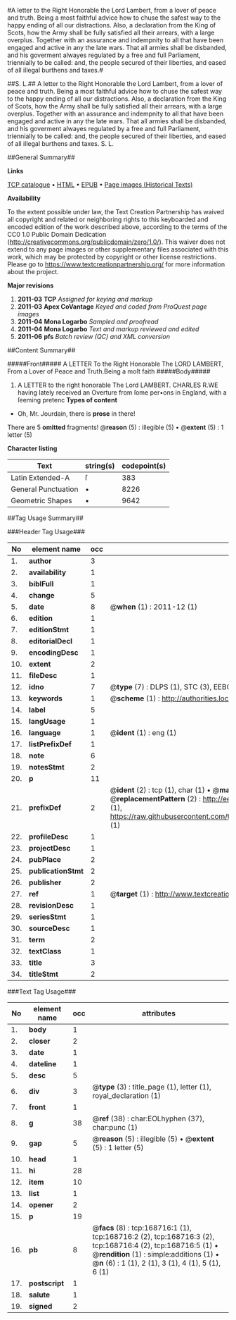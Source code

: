 #A letter to the Right Honorable the Lord Lambert, from a lover of peace and truth. Being a most faithful advice how to chuse the safest way to the happy ending of all our distractions. Also, a declaration from the King of Scots, how the Army shall be fully satisfied all their arrears, with a large overplus. Together with an assurance and indempnity to all that have been engaged and active in any the late wars. That all armies shall be disbanded, and his goverment alwayes regulated by a free and full Parliament, triennially to be called: and, the people secured of their liberties, and eased of all illegal burthens and taxes.#

##S. L.##
A letter to the Right Honorable the Lord Lambert, from a lover of peace and truth. Being a most faithful advice how to chuse the safest way to the happy ending of all our distractions. Also, a declaration from the King of Scots, how the Army shall be fully satisfied all their arrears, with a large overplus. Together with an assurance and indempnity to all that have been engaged and active in any the late wars. That all armies shall be disbanded, and his goverment alwayes regulated by a free and full Parliament, triennially to be called: and, the people secured of their liberties, and eased of all illegal burthens and taxes.
S. L.

##General Summary##

**Links**

[TCP catalogue](http://www.ota.ox.ac.uk/tcp/)  • 
[HTML](http://tei.it.ox.ac.uk/tcp/Texts-HTML/free/A88/A88794.html)  • 
[EPUB](http://tei.it.ox.ac.uk/tcp/Texts-EPUB/free/A88/A88794.epub) • 
[Page images (Historical Texts)](https://historicaltexts.jisc.ac.uk/eebo-99862894e)

**Availability**

To the extent possible under law, the Text Creation Partnership has waived all copyright and related or neighboring rights to this keyboarded and encoded edition of the work described above, according to the terms of the CC0 1.0 Public Domain Dedication (http://creativecommons.org/publicdomain/zero/1.0/). This waiver does not extend to any page images or other supplementary files associated with this work, which may be protected by copyright or other license restrictions. Please go to https://www.textcreationpartnership.org/ for more information about the project.

**Major revisions**

1. __2011-03__ __TCP__ *Assigned for keying and markup*
1. __2011-03__ __Apex CoVantage__ *Keyed and coded from ProQuest page images*
1. __2011-04__ __Mona Logarbo__ *Sampled and proofread*
1. __2011-04__ __Mona Logarbo__ *Text and markup reviewed and edited*
1. __2011-06__ __pfs__ *Batch review (QC) and XML conversion*

##Content Summary##

#####Front#####
A LETTER To the Right Honorable The LORD LAMBERT, From a Lover of Peace and Truth.Being a moſt faith
#####Body#####

1. A LETTER to the right honorable The Lord LAMBERT.
CHARLES R.WE having lately received an Overture from ſome per•ons in England, with a ſeeming pretenc
**Types of content**

  * Oh, Mr. Jourdain, there is **prose** in there!

There are 5 **omitted** fragments! 
 @__reason__ (5) : illegible (5)  •  @__extent__ (5) : 1 letter (5)

**Character listing**


|Text|string(s)|codepoint(s)|
|---|---|---|
|Latin Extended-A|ſ|383|
|General Punctuation|•|8226|
|Geometric Shapes|▪|9642|

##Tag Usage Summary##

###Header Tag Usage###

|No|element name|occ|attributes|
|---|---|---|---|
|1.|__author__|3||
|2.|__availability__|1||
|3.|__biblFull__|1||
|4.|__change__|5||
|5.|__date__|8| @__when__ (1) : 2011-12 (1)|
|6.|__edition__|1||
|7.|__editionStmt__|1||
|8.|__editorialDecl__|1||
|9.|__encodingDesc__|1||
|10.|__extent__|2||
|11.|__fileDesc__|1||
|12.|__idno__|7| @__type__ (7) : DLPS (1), STC (3), EEBO-CITATION (1), PROQUEST (1), VID (1)|
|13.|__keywords__|1| @__scheme__ (1) : http://authorities.loc.gov/ (1)|
|14.|__label__|5||
|15.|__langUsage__|1||
|16.|__language__|1| @__ident__ (1) : eng (1)|
|17.|__listPrefixDef__|1||
|18.|__note__|6||
|19.|__notesStmt__|2||
|20.|__p__|11||
|21.|__prefixDef__|2| @__ident__ (2) : tcp (1), char (1)  •  @__matchPattern__ (2) : ([0-9\-]+):([0-9IVX]+) (1), (.+) (1)  •  @__replacementPattern__ (2) : http://eebo.chadwyck.com/downloadtiff?vid=$1&page=$2 (1), https://raw.githubusercontent.com/textcreationpartnership/Texts/master/tcpchars.xml#$1 (1)|
|22.|__profileDesc__|1||
|23.|__projectDesc__|1||
|24.|__pubPlace__|2||
|25.|__publicationStmt__|2||
|26.|__publisher__|2||
|27.|__ref__|1| @__target__ (1) : http://www.textcreationpartnership.org/docs/. (1)|
|28.|__revisionDesc__|1||
|29.|__seriesStmt__|1||
|30.|__sourceDesc__|1||
|31.|__term__|2||
|32.|__textClass__|1||
|33.|__title__|3||
|34.|__titleStmt__|2||


###Text Tag Usage###

|No|element name|occ|attributes|
|---|---|---|---|
|1.|__body__|1||
|2.|__closer__|2||
|3.|__date__|1||
|4.|__dateline__|1||
|5.|__desc__|5||
|6.|__div__|3| @__type__ (3) : title_page (1), letter (1), royal_declaration (1)|
|7.|__front__|1||
|8.|__g__|38| @__ref__ (38) : char:EOLhyphen (37), char:punc (1)|
|9.|__gap__|5| @__reason__ (5) : illegible (5)  •  @__extent__ (5) : 1 letter (5)|
|10.|__head__|1||
|11.|__hi__|28||
|12.|__item__|10||
|13.|__list__|1||
|14.|__opener__|2||
|15.|__p__|19||
|16.|__pb__|8| @__facs__ (8) : tcp:168716:1 (1), tcp:168716:2 (2), tcp:168716:3 (2), tcp:168716:4 (2), tcp:168716:5 (1)  •  @__rendition__ (1) : simple:additions (1)  •  @__n__ (6) : 1 (1), 2 (1), 3 (1), 4 (1), 5 (1), 6 (1)|
|17.|__postscript__|1||
|18.|__salute__|1||
|19.|__signed__|2||
